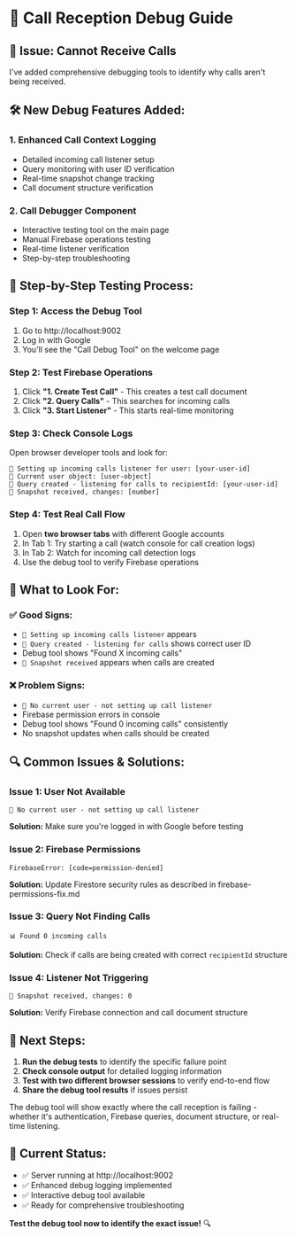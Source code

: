 # 🔧 Call Reception Debug Guide

## 🚨 **Issue: Cannot Receive Calls**

I've added comprehensive debugging tools to identify why calls aren't being received.

## 🛠️ **New Debug Features Added:**

### 1. **Enhanced Call Context Logging**
- Detailed incoming call listener setup
- Query monitoring with user ID verification  
- Real-time snapshot change tracking
- Call document structure verification

### 2. **Call Debugger Component**
- Interactive testing tool on the main page
- Manual Firebase operations testing
- Real-time listener verification
- Step-by-step troubleshooting

## 🧪 **Step-by-Step Testing Process:**

### **Step 1: Access the Debug Tool**
1. Go to http://localhost:9002
2. Log in with Google
3. You'll see the "Call Debug Tool" on the welcome page

### **Step 2: Test Firebase Operations**
1. Click **"1. Create Test Call"** - This creates a test call document
2. Click **"2. Query Calls"** - This searches for incoming calls  
3. Click **"3. Start Listener"** - This starts real-time monitoring

### **Step 3: Check Console Logs**
Open browser developer tools and look for:
```
🎯 Setting up incoming calls listener for user: [your-user-id]
🎯 Current user object: [user-object]  
🎯 Query created - listening for calls to recipientId: [your-user-id]
🎯 Snapshot received, changes: [number]
```

### **Step 4: Test Real Call Flow**
1. Open **two browser tabs** with different Google accounts
2. In Tab 1: Try starting a call (watch console for call creation logs)
3. In Tab 2: Watch for incoming call detection logs
4. Use the debug tool to verify Firebase operations

## 🎯 **What to Look For:**

### **✅ Good Signs:**
- `🎯 Setting up incoming calls listener` appears
- `🎯 Query created - listening for calls` shows correct user ID
- Debug tool shows "Found X incoming calls" 
- `🎯 Snapshot received` appears when calls are created

### **❌ Problem Signs:**
- `🎯 No current user - not setting up call listener` 
- Firebase permission errors in console
- Debug tool shows "Found 0 incoming calls" consistently
- No snapshot updates when calls should be created

## 🔍 **Common Issues & Solutions:**

### **Issue 1: User Not Available**
```
🎯 No current user - not setting up call listener
```
**Solution:** Make sure you're logged in with Google before testing

### **Issue 2: Firebase Permissions**
```
FirebaseError: [code=permission-denied]
```
**Solution:** Update Firestore security rules as described in firebase-permissions-fix.md

### **Issue 3: Query Not Finding Calls**
```  
📊 Found 0 incoming calls
```
**Solution:** Check if calls are being created with correct `recipientId` structure

### **Issue 4: Listener Not Triggering**
```
🎯 Snapshot received, changes: 0
```
**Solution:** Verify Firebase connection and call document structure

## 🚀 **Next Steps:**

1. **Run the debug tests** to identify the specific failure point
2. **Check console output** for detailed logging information  
3. **Test with two different browser sessions** to verify end-to-end flow
4. **Share the debug tool results** if issues persist

The debug tool will show exactly where the call reception is failing - whether it's authentication, Firebase queries, document structure, or real-time listening.

## 📱 **Current Status:**
- ✅ Server running at http://localhost:9002  
- ✅ Enhanced debug logging implemented
- ✅ Interactive debug tool available
- ✅ Ready for comprehensive troubleshooting

**Test the debug tool now to identify the exact issue!** 🔍
